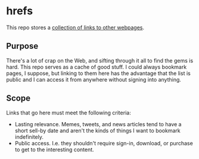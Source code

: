 # hrefs

This repo stores a [collection of links to other webpages](https://github.com/hrefs/hrefs/blob/master/links.md).

## Purpose

There's a lot of crap on the Web, and sifting through it all to find the gems is hard.
This repo serves as a cache of good stuff. I could always bookmark pages, I suppose,
but linking to them here has the advantage that the list is public and I can access it
from anywhere without signing into anything.

## Scope

Links that go here must meet the following criteria:

- Lasting relevance. Memes, tweets, and news articles tend to have a
  short sell-by date and aren't the kinds of things I want to bookmark indefinitely.
- Public access. I.e. they shouldn't require sign-in, download, or purchase to get to
  the interesting content.
